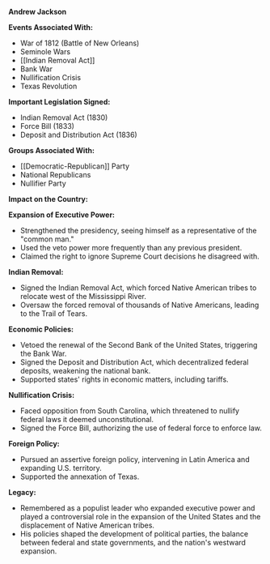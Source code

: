 **Andrew Jackson**

**Events Associated With:**

* War of 1812 (Battle of New Orleans)
* Seminole Wars
* [[Indian Removal Act]]
* Bank War
* Nullification Crisis
* Texas Revolution

**Important Legislation Signed:**

* Indian Removal Act (1830)
* Force Bill (1833)
* Deposit and Distribution Act (1836)

**Groups Associated With:**

* [[Democratic-Republican]] Party
* National Republicans
* Nullifier Party

**Impact on the Country:**

**Expansion of Executive Power:**

* Strengthened the presidency, seeing himself as a representative of the "common man."
* Used the veto power more frequently than any previous president.
* Claimed the right to ignore Supreme Court decisions he disagreed with.

**Indian Removal:**

* Signed the Indian Removal Act, which forced Native American tribes to relocate west of the Mississippi River.
* Oversaw the forced removal of thousands of Native Americans, leading to the Trail of Tears.

**Economic Policies:**

* Vetoed the renewal of the Second Bank of the United States, triggering the Bank War.
* Signed the Deposit and Distribution Act, which decentralized federal deposits, weakening the national bank.
* Supported states' rights in economic matters, including tariffs.

**Nullification Crisis:**

* Faced opposition from South Carolina, which threatened to nullify federal laws it deemed unconstitutional.
* Signed the Force Bill, authorizing the use of federal force to enforce law.

**Foreign Policy:**

* Pursued an assertive foreign policy, intervening in Latin America and expanding U.S. territory.
* Supported the annexation of Texas.

**Legacy:**

* Remembered as a populist leader who expanded executive power and played a controversial role in the expansion of the United States and the displacement of Native American tribes.
* His policies shaped the development of political parties, the balance between federal and state governments, and the nation's westward expansion.